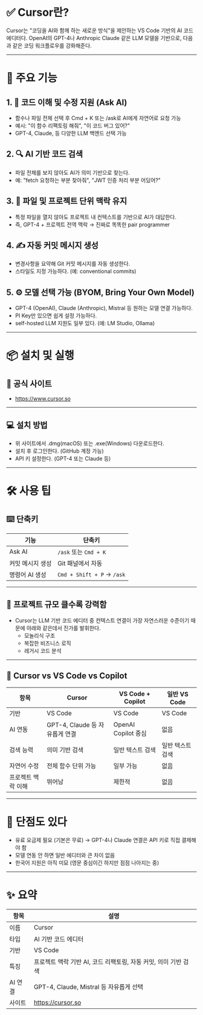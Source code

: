 # ✅ Cursor란?
Cursor는 "코딩을 AI와 함께 하는 새로운 방식"을 제안하는 VS Code 기반의 AI 코드 에디터다.
OpenAI의 GPT-4나 Anthropic Claude 같은 LLM 모델을 기반으로, 다음과 같은 코딩 워크플로우를 강화해준다.

---

# 🚀 주요 기능
## 1. 🧠 코드 이해 및 수정 지원 (Ask AI)
- 함수나 파일 전체 선택 후 Cmd + K 또는 /ask로 AI에게 자연어로 요청 가능
- 예시: "이 함수 리팩토링 해줘", "이 코드 버그 있어?"
- GPT-4, Claude, 등 다양한 LLM 백엔드 선택 가능

## 2. 🔍 AI 기반 코드 검색
- 파일 전체를 보지 않아도 AI가 의미 기반으로 찾는다.
- 예: "fetch 요청하는 부분 찾아줘", "JWT 인증 처리 부분 어딨어?"

## 3. 📄 파일 및 프로젝트 단위 맥락 유지
- 특정 파일을 열지 않아도 프로젝트 내 컨텍스트를 기반으로 AI가 대답한다.
- 즉, GPT-4 + 프로젝트 전역 맥락 → 진짜로 똑똑한 pair programmer

## 4. ✍️ 자동 커밋 메시지 생성
- 변경사항을 요약해 Git 커밋 메시지를 자동 생성한다.
- 스타일도 지정 가능하다. (예: conventional commits)

## 5. ⚙️ 모델 선택 가능 (BYOM, Bring Your Own Model)
- GPT-4 (OpenAI), Claude (Anthropic), Mistral 등 원하는 모델 연결 가능하다.
- PI Key만 있으면 쉽게 설정 가능하다.
- self-hosted LLM 지원도 일부 있다. (예: LM Studio, Ollama)

---

# 📦 설치 및 실행
## 🔗 공식 사이트
- https://www.cursor.so

---

## 💻 설치 방법
- 위 사이트에서 .dmg(macOS) 또는 .exe(Windows) 다운로드한다.
- 설치 후 로그인한다. (GitHub 계정 가능)
- API 키 설정한다. (GPT-4 또는 Claude 등)

---

# 🛠 사용 팁
## ⌨️ 단축키
|기능|단축키|
|--|--|
|Ask AI|`/ask` 또는 `Cmd + K`|
|커밋 메시지 생성|Git 패널에서 자동|
|명령어 AI 생성|`Cmd + Shift + P` → `/ask`|

---

## 📁 프로젝트 규모 클수록 강력함
- Cursor는 LLM 기반 코드 에디터 중 컨텍스트 연결이 가장 자연스러운 수준이기 때문에 아래와 같은데서 진가를 발휘한다.
  - 모놀리식 구조
  - 복잡한 비즈니스 로직
  - 레거시 코드 분석

---

## 🧠 Cursor vs VS Code vs Copilot
|항목|Cursor|VS Code + Copilot|일반 VS Code|
|--|--|--|--|
|기반|VS Code|VS Code|VS Code|
|AI 연동|GPT-4, Claude 등 자유롭게 연결|OpenAI Copilot 중심|없음|
|검색 능력|의미 기반 검색|일반 텍스트 검색|일반 텍스트 검색|
|자연어 수정|전체 함수 단위 가능|일부 가능|없음|
|프로젝트 맥락 이해|뛰어남|제한적|없음|

---

# 👀 단점도 있다
- 유료 요금제 필요 (기본은 무료) → GPT-4나 Claude 연결은 API 키로 직접 결제해야 함
- 모델 연동 안 하면 일반 에디터와 큰 차이 없음
- 한국어 지원은 아직 미묘 (영문 중심이긴 하지만 점점 나아지는 중)

---

# ✨ 요약
|항목|설명|
|--|--|
|이름|Cursor|
|타입|AI 기반 코드 에디터|
|기반|VS Code|
|특징|프로젝트 맥락 기반 AI, 코드 리팩토링, 자동 커밋, 의미 기반 검색|
|AI 연결|GPT-4, Claude, Mistral 등 자유롭게 선택|
|사이트|https://cursor.so|